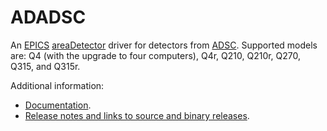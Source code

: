 ADADSC
===========
An 
[EPICS](http://www.aps.anl.gov/epics/) 
[areaDetector](https://cars.uchicago.edu/software/epics/areaDetector.html) 
driver for detectors from
[ADSC](http://www.adsc-xray.com/). 
Supported models are: Q4 (with the upgrade to four computers), Q4r, Q210, Q210r, Q270, Q315,
and Q315r. 

Additional information:
* [Documentation](https://cars.uchicago.edu/software/epics/adscDoc.html).
* [Release notes and links to source and binary releases](RELEASE.md).
